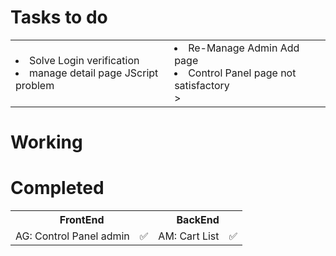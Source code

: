 # Tasks to do
<table>
    <tr>
        <td>
            <li>Solve Login verification</li>
            <li>manage detail page JScript problem</li
        </td>
        <td>
            <li>Re-Manage Admin Add page</li>
            <li>Control Panel page not satisfactory</li>>
        </td>
    </dr>
</table>

# Working

# Completed
<table>
  <tr>
    <th colspan='2'>FrontEnd</th>
    <th colspan='2'>BackEnd</th>
  </tr>
  <tr aligh='center'>
  <!-- For Fornt end dev -->
    <td>AG: Control Panel admin</td>
    <td aligh='center'>✅</td>
    <!-- for back end dev -->
    <td>AM: Cart List</td>
    <td aligh='center'>✅</td>
  </tr>
</table>

